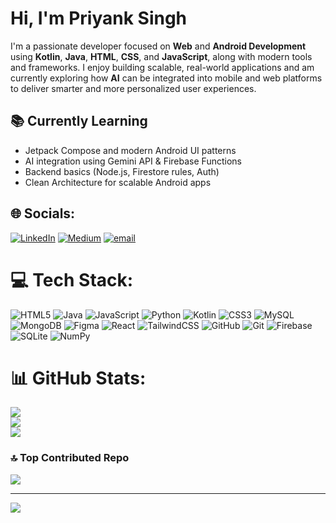 # Hi, I'm Priyank Singh
I'm a passionate developer focused on **Web** and **Android Development** using **Kotlin**, **Java**, **HTML**, **CSS**, and **JavaScript**, along with modern tools and frameworks. I enjoy building scalable, real-world applications and am currently exploring how **AI** can be integrated into mobile and web platforms to deliver smarter and more personalized user experiences.

## 📚 Currently Learning

- Jetpack Compose and modern Android UI patterns  
- AI integration using Gemini API & Firebase Functions  
- Backend basics (Node.js, Firestore rules, Auth)  
- Clean Architecture for scalable Android apps  

## 🌐 Socials:
[![LinkedIn](https://img.shields.io/badge/LinkedIn-%230077B5.svg?logo=linkedin&logoColor=white)](https://linkedin.com/in/https://www.linkedin.com/in/priyank-singh-959638285/) [![Medium](https://img.shields.io/badge/Medium-12100E?logo=medium&logoColor=white)](https://medium.com/@https://medium.com/@priyanksingh672) [![email](https://img.shields.io/badge/Email-D14836?logo=gmail&logoColor=white)](mailto:priyanksingh672@gmail.com) 

# 💻 Tech Stack:
![HTML5](https://img.shields.io/badge/html5-%23E34F26.svg?style=for-the-badge&logo=html5&logoColor=white) ![Java](https://img.shields.io/badge/java-%23ED8B00.svg?style=for-the-badge&logo=openjdk&logoColor=white) ![JavaScript](https://img.shields.io/badge/javascript-%23323330.svg?style=for-the-badge&logo=javascript&logoColor=%23F7DF1E) ![Python](https://img.shields.io/badge/python-3670A0?style=for-the-badge&logo=python&logoColor=ffdd54) ![Kotlin](https://img.shields.io/badge/kotlin-%237F52FF.svg?style=for-the-badge&logo=kotlin&logoColor=white) ![CSS3](https://img.shields.io/badge/css3-%231572B6.svg?style=for-the-badge&logo=css3&logoColor=white) ![MySQL](https://img.shields.io/badge/mysql-4479A1.svg?style=for-the-badge&logo=mysql&logoColor=white) ![MongoDB](https://img.shields.io/badge/MongoDB-%234ea94b.svg?style=for-the-badge&logo=mongodb&logoColor=white) ![Figma](https://img.shields.io/badge/figma-%23F24E1E.svg?style=for-the-badge&logo=figma&logoColor=white) ![React](https://img.shields.io/badge/react-%2320232a.svg?style=for-the-badge&logo=react&logoColor=%2361DAFB) ![TailwindCSS](https://img.shields.io/badge/tailwindcss-%2338B2AC.svg?style=for-the-badge&logo=tailwind-css&logoColor=white) ![GitHub](https://img.shields.io/badge/github-%23121011.svg?style=for-the-badge&logo=github&logoColor=white) ![Git](https://img.shields.io/badge/git-%23F05033.svg?style=for-the-badge&logo=git&logoColor=white) ![Firebase](https://img.shields.io/badge/firebase-a08021?style=for-the-badge&logo=firebase&logoColor=ffcd34) ![SQLite](https://img.shields.io/badge/sqlite-%2307405e.svg?style=for-the-badge&logo=sqlite&logoColor=white) ![NumPy](https://img.shields.io/badge/numpy-%23013243.svg?style=for-the-badge&logo=numpy&logoColor=white)
# 📊 GitHub Stats:
![](https://github-readme-stats.vercel.app/api?username=Priyank98p&theme=dark&hide_border=false&include_all_commits=false&count_private=false)<br/>
![](https://nirzak-streak-stats.vercel.app/?user=Priyank98p&theme=dark&hide_border=false)<br/>
![](https://github-readme-stats.vercel.app/api/top-langs/?username=Priyank98p&theme=dark&hide_border=false&include_all_commits=false&count_private=false&layout=compact)

### 🔝 Top Contributed Repo
![](https://github-contributor-stats.vercel.app/api?username=Priyank98p&limit=5&theme=dark&combine_all_yearly_contributions=true)

---
[![](https://visitcount.itsvg.in/api?id=Priyank98p&icon=0&color=0)](https://visitcount.itsvg.in)

